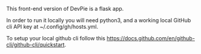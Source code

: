 This front-end version of DevPie is a flask app.

In order to run it locally you will need python3, and a working local GitHub cli API key at ~/.config/gh/hosts.yml.

To setup your local github cli follow this https://docs.github.com/en/github-cli/github-cli/quickstart. 